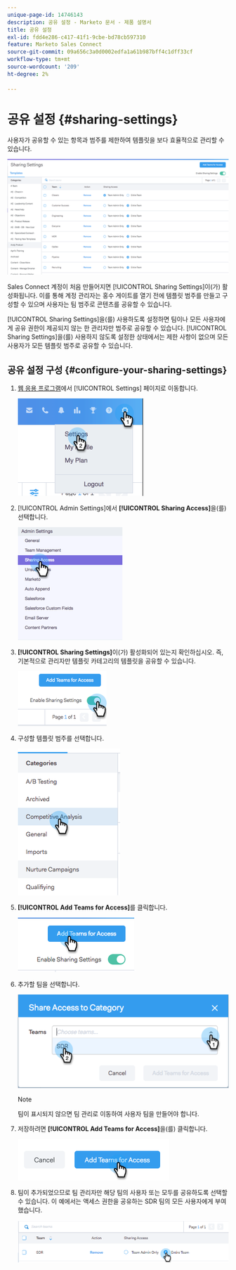 ```yaml
---
unique-page-id: 14746143
description: 공유 설정 - Marketo 문서 - 제품 설명서
title: 공유 설정
exl-id: fdd4e286-c417-41f1-9cbe-bd78cb597310
feature: Marketo Sales Connect
source-git-commit: 09a656c3a0d0002edfa1a61b987bff4c1dff33cf
workflow-type: tm+mt
source-wordcount: '209'
ht-degree: 2%

---
```


# 공유 설정 {#sharing-settings}

사용자가 공유할 수 있는 항목과 범주를 제한하여 템플릿을 보다 효율적으로 관리할 수 있습니다.

![](assets/main.png)

Sales Connect 계정이 처음 만들어지면 [!UICONTROL Sharing Settings]이(가) 활성화됩니다. 이를 통해 계정 관리자는 홍수 게이트를 열기 전에 템플릿 범주를 만들고 구성할 수 있으며 사용자는 팀 범주로 콘텐츠를 공유할 수 있습니다.

[!UICONTROL Sharing Settings]을(를) 사용하도록 설정하면 팀이나 모든 사용자에게 공유 권한이 제공되지 않는 한 관리자만 범주로 공유할 수 있습니다. [!UICONTROL Sharing Settings]을(를) 사용하지 않도록 설정한 상태에서는 제한 사항이 없으며 모든 사용자가 모든 템플릿 범주로 공유할 수 있습니다.

## 공유 설정 구성 {#configure-your-sharing-settings}

1. [웹 응용 프로그램](https://toutapp.com/login)에서 [!UICONTROL Settings] 페이지로 이동합니다.

   ![](assets/one-2.png)

1. [!UICONTROL Admin Settings]에서 **[!UICONTROL Sharing Access]**&#x200B;을(를) 선택합니다.

   ![](assets/two-2.png)

1. **[!UICONTROL Sharing Settings]**&#x200B;이(가) 활성화되어 있는지 확인하십시오. 즉, 기본적으로 관리자만 템플릿 카테고리의 템플릿을 공유할 수 있습니다.

   ![](assets/three-2.png)

1. 구성할 템플릿 범주를 선택합니다.

   ![](assets/four-2.png)

1. **[!UICONTROL Add Teams for Access]**&#x200B;를 클릭합니다.

   ![](assets/five-2.png)

1. 추가할 팀을 선택합니다.

   ![](assets/six-1.png)

   >[!NOTE]
   >
   >팀이 표시되지 않으면 팀 관리로 이동하여 사용자 팀을 만들어야 합니다.

1. 저장하려면 **[!UICONTROL Add Teams for Access]**&#x200B;을(를) 클릭합니다.

   ![](assets/seven-1.png)

1. 팀이 추가되었으므로 팀 관리자만 해당 팀의 사용자 또는 모두를 공유하도록 선택할 수 있습니다. 이 예에서는 액세스 권한을 공유하는 SDR 팀의 모든 사용자에게 부여했습니다.

   ![](assets/eight-1.png)
